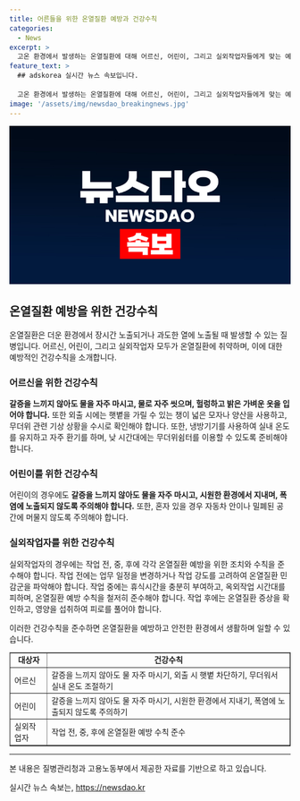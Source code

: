 ```yaml
---
title: 어른들을 위한 온열질환 예방과 건강수칙
categories:
  - News
excerpt: >
  고온 환경에서 발생하는 온열질환에 대해 어르신, 어린이, 그리고 실외작업자들에게 맞는 예방 건강수칙을 소개합니다. 어르신은 땀 배출이 적어지고, 어린이는 열 흡수율이 높아서 취약하며, 실외작업자는 일사병 등 직접적인 건강 재해를 입을 수 있습니다. 각 대상별로 적절한 예방 수칙을 따르는 것이 중요합니다. 물 마시기, 적절한 옷차림, 외출 시 햇볕 차단, 실내 온도 조절과 환기 등이 필요합니다. 또한 온열질환 발생 시 유의할 점과 관련 자료 출처도 함께 안내됩니다.
feature_text: >
  ## adskorea 실시간 뉴스 속보입니다.

  고온 환경에서 발생하는 온열질환에 대해 어르신, 어린이, 그리고 실외작업자들에게 맞는 예방 건강수칙을 소개합니다. 어르신은 땀 배출이 적어지고, 어린이는 열 흡수율이 높아서 취약하며, 실외작업자는 일사병 등 직접적인 건강 재해를 입을 수 있습니다. 각 대상별로 적절한 예방 수칙을 따르는 것이 중요합니다. 물 마시기, 적절한 옷차림, 외출 시 햇볕 차단, 실내 온도 조절과 환기 등이 필요합니다. 또한 온열질환 발생 시 유의할 점과 관련 자료 출처도 함께 안내됩니다.
image: '/assets/img/newsdao_breakingnews.jpg'
---
```


<p><img src="/assets/img/newsdao_breakingnews.jpg" alt="adskorea 속보" /></p>

<h2 data-ke-size="size26">온열질환 예방을 위한 건강수칙</h2>

<p data-ke-size="size16">온열질환은 더운 환경에서 장시간 노출되거나 과도한 열에 노출될 때 발생할 수 있는 질병입니다. 어르신, 어린이, 그리고 실외작업자 모두가 온열질환에 취약하며, 이에 대한 예방적인 건강수칙을 소개합니다.</p>

<h3><b>어르신을 위한 건강수칙</b></h3>

<p data-ke-size="size16"><b>갈증을 느끼지 않아도 물을 자주 마시고, 물로 자주 씻으며, 헐렁하고 밝은 가벼운 옷을 입어야 합니다.</b> 또한 외출 시에는 햇볕을 가릴 수 있는 챙이 넓은 모자나 양산을 사용하고, 무더위 관련 기상 상황을 수시로 확인해야 합니다. 또한, 냉방기기를 사용하여 실내 온도를 유지하고 자주 환기를 하며, 낮 시간대에는 무더위쉼터를 이용할 수 있도록 준비해야 합니다.</p>

<h3><b>어린이를 위한 건강수칙</b></h3>

<p data-ke-size="size16">어린이의 경우에도 <b>갈증을 느끼지 않아도 물을 자주 마시고, 시원한 환경에서 지내며, 폭염에 노출되지 않도록 주의해야 합니다.</b> 또한, 혼자 있을 경우 자동차 안이나 밀폐된 공간에 머물지 않도록 주의해야 합니다.</p>

<h3><b>실외작업자를 위한 건강수칙</b></h3>

<p data-ke-size="size16">실외작업자의 경우에는 작업 전, 중, 후에 각각 온열질환 예방을 위한 조치와 수칙을 준수해야 합니다. 작업 전에는 업무 일정을 변경하거나 작업 강도를 고려하여 온열질환 민감군을 파악해야 합니다. 작업 중에는 휴식시간을 충분히 부여하고, 옥외작업 시간대를 피하며, 온열질환 예방 수칙을 철저히 준수해야 합니다. 작업 후에는 온열질환 증상을 확인하고, 영양을 섭취하여 피로를 풀어야 합니다.</p>

<p data-ke-size="size16">이러한 건강수칙을 준수하면 온열질환을 예방하고 안전한 환경에서 생활하며 일할 수 있습니다.</p>

<table style="width: 100%;" border="1">
<tbody>
<tr>
<td style="text-align: center; height: 17px;"><b>대상자</b></td>
<td style="text-align: center; height: 17px;"><b>건강수칙</b></td>
</tr>
<tr>
<td style="height: 17px;">어르신</td>
<td style="height: 17px;">갈증을 느끼지 않아도 물 자주 마시기, 외출 시 햇볕 차단하기, 무더워서 실내 온도 조절하기</td>
</tr>
<tr>
<td style="height: 17px;">어린이</td>
<td style="height: 17px;">갈증을 느끼지 않아도 물 자주 마시기, 시원한 환경에서 지내기, 폭염에 노출되지 않도록 주의하기</td>
</tr>
<tr>
<td style="height: 17px;">실외작업자</td>
<td style="height: 17px;">작업 전, 중, 후에 온열질환 예방 수칙 준수</td>
</tr>
</tbody>
</table>

<hr>

<p data-ke-size="size16">본 내용은 질병관리청과 고용노동부에서 제공한 자료를 기반으로 하고 있습니다.</p>
실시간 뉴스 속보는, <a href="https://newsdao.kr" rel="dofollow">https://newsdao.kr</a>


